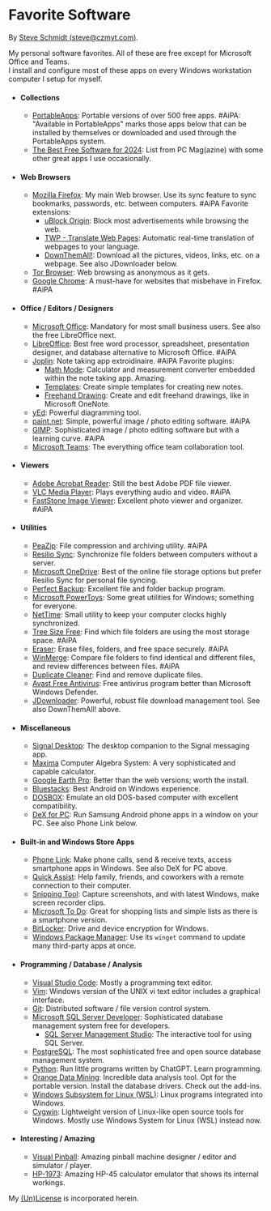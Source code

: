 
# Favorite Software

By [Steve Schmidt (steve@czmyt.com)](mailto:steve@czmyt.com).

My personal software favorites.  All of these are free except for Microsoft Office and Teams.<br />
I install and configure most of these apps on every Windows workstation computer I setup for myself.

- #### Collections
    - [PortableApps](https://portableapps.com/): Portable versions of over 500 free apps.  #AiPA: "Available in PortableApps" marks those apps below that can be installed by themselves or downloaded and used through the PortableApps system.
    - [The Best Free Software for 2024](https://www.pcmag.com/picks/best-free-software): List from PC Mag(azine) with some other great apps I use occasionally.
- #### Web Browsers
    - [Mozilla Firefox](https://www.mozilla.org/en-US/firefox/new/): My main Web browser.  Use its sync feature to sync bookmarks, passwords, etc. between computers. #AiPA  Favorite extensions:
        - [uBlock Origin](https://ublockorigin.com/): Block most advertisements while browsing the web.
        - [TWP - Translate Web Pages](https://addons.mozilla.org/en-US/firefox/addon/traduzir-paginas-web/): Automatic real-time translation of webpages to your language.
        - [DownThemAll!](https://www.downthemall.org/): Download all the pictures, videos, links, etc. on a webpage.  See also JDownloader below.
    - [Tor Browser](https://www.torproject.org/download/): Web browsing as anonymous as it gets.
    - [Google Chrome](https://www.google.com/chrome/index.html): A must-have for websites that misbehave in Firefox. #AiPA
- #### Office / Editors / Designers
    - [Microsoft Office](https://www.microsoft.com/en-us/microsoft-365/): Mandatory for most small business users.  See also the free LibreOffice next.
    - [LibreOffice](https://www.libreoffice.org/): Best free word processor, spreadsheet, presentation designer, and database alternative to Microsoft Office. #AiPA
    - [Joplin](https://joplinapp.org/): Note taking app extroidinaire. #AiPA  Favorite plugins:
        - [Math Mode](https://github.com/CalebJohn/joplin-math-mode): Calculator and measurement converter embedded within the note taking app.  Amazing.
        - [Templates](https://github.com/joplin/plugin-templates): Create simple templates for creating new notes.
        - [Freehand Drawing](https://github.com/personalizedrefrigerator/joplin-plugin-freehand-drawing): Create and edit freehand drawings, like in Microsoft OneNote.
    - [yEd](https://www.yworks.com/products/yed): Powerful diagramming tool. 
    - [paint.net](https://getpaint.net/): Simple, powerful image / photo editing software. #AiPA
    - [GIMP](https://www.gimp.org/): Sophisticated image / photo editing software but with a learning curve. #AiPA
    - [Microsoft Teams](https://www.microsoft.com/en-us/microsoft-teams/log-in): The everything office team collaboration tool.
- #### Viewers
    - [Adobe Acrobat Reader](https://get.adobe.com/reader/): Still the best Adobe PDF file viewer.
    - [VLC Media Player](https://www.videolan.org/vlc/): Plays everything audio and video. #AiPA
    - [FastStone Image Viewer](https://www.faststone.org/): Excellent photo viewer and organizer. #AiPA
- #### Utilities
    - [PeaZip](https://peazip.github.io/): File compression and archiving utility. #AiPA
    - [Resilio Sync](https://www.resilio.com/sync/): Synchronize file folders between computers without a server.
    - [Microsoft OneDrive](https://www.microsoft.com/en-us/microsoft-365/onedrive/online-cloud-storage): Best of the online file storage options but prefer Resilio Sync for personal file syncing.
    - [Perfect Backup](https://www.perfect-backup.com/): Excellent file and folder backup program.
    - [Microsoft PowerToys](https://learn.microsoft.com/en-us/windows/powertoys/): Some great utilities for Windows; something for everyone.
    - [NetTime](https://timesynctool.com/): Small utility to keep your computer clocks highly synchronized.
    - [Tree Size Free](https://www.jam-software.com/treesize_free): Find which file folders are using the most storage space. #AiPA
    - [Eraser](https://sourceforge.net/projects/eraser/): Erase files, folders, and free space securely. #AiPA
    - [WinMerge](https://winmerge.org/): Compare file folders to find identical and different files, and review differences between files. #AiPA
    - [Duplicate Cleaner](https://www.digitalvolcano.co.uk/dcdownload_versions.html): Find and remove duplicate files.
    - [Avast Free Antivirus](https://www.avast.com/en-us/index#pc): Free antivirus program better than Microsoft Windows Defender.
    - [JDownloader](https://jdownloader.org/): Powerful, robust file download management tool.  See also DownThemAll! above.
- #### Miscellaneous
    - [Signal Desktop](https://signal.org/download/): The desktop companion to the Signal messaging app.
    - [Maxima](https://maxima.sourceforge.io/) Computer Algebra System: A very sophisticated and capable calculator.
    - [Google Earth Pro](https://www.google.com/earth/about/versions/): Better than the web versions; worth the install.
    - [Bluestacks](https://www.bluestacks.com/): Best Android on Windows experience.
    - [DOSBOX](https://www.dosbox.com/): Emulate an old DOS-based computer with excellent compatibility.
    - [DeX for PC](https://www.samsung.com/ph/support/mobile-devices/how-to-use-samsung-dex-for-pc/): Run Samsung Android phone apps in a window on your PC.  See also Phone Link below.
- #### Built-in and Windows Store Apps
    - [Phone Link](https://www.microsoft.com/en-us/windows/sync-across-your-devices): Make phone calls, send & receive texts, access smartphone apps in Windows.  See also DeX for PC above.
    - [Quick Assist](https://apps.microsoft.com/detail/9p7bp5vnwkx5?hl=en-us&gl=US): Help family, friends, and coworkers with a remote connection to their computer.
    - [Snipping Tool](https://www.microsoft.com/en-us/windows/tips/snipping-tool): Capture screenshots, and with latest Windows, make screen recorder clips.
    - [Microsoft To Do](https://apps.microsoft.com/detail/9nblggh5r558?hl=en-us&gl=US): Great for shopping lists and simple lists as there is a smartphone version.
    - [BitLocker](https://support.microsoft.com/en-us/windows/bitlocker-overview-44c0c61c-989d-4a69-8822-b95cd49b1bbf): Drive and device encryption for Windows.
    - [Windows Package Manager](https://learn.microsoft.com/en-us/shows/open-at-microsoft/intro-to-windows-package-manager): Use its `winget` command to update many third-party apps at once.
- #### Programming / Database / Analysis
    - [Visual Studio Code](https://code.visualstudio.com/): Mostly a programming text editor.
    - [Vim](https://www.vim.org/): Windows version of the UNIX vi text editor includes a graphical interface.
    - [Git](https://git-scm.com/): Distributed software / file version control system.
    - [Microsoft SQL Server Developer](https://www.microsoft.com/en-us/sql-server/sql-server-downloads): Sophisticated database management system free for developers.
        - [SQL Server Management Studio](https://learn.microsoft.com/en-us/sql/ssms/sql-server-management-studio-ssms?view=sql-server-ver16): The interactive tool for using SQL Server.
    - [PostgreSQL](https://www.postgresql.org/): The most sophisticated free and open source database management system.
    - [Python](https://www.python.org/): Run little programs written by ChatGPT.  Learn programming.
    - [Orange Data Mining](https://orangedatamining.com/): Incredible data analysis tool.  Opt for the portable version.  Install the database drivers.  Check out the add-ins.
    - [Windows Subsystem for Linux (WSL)](https://learn.microsoft.com/en-us/windows/wsl/install): Linux programs integrated into Windows.
    - [Cygwin](https://cygwin.com/): Lightweight version of Linux-like open source tools for Windows.  Mostly use Windows System for Linux (WSL) instead now.
- #### Interesting / Amazing
    - [Visual Pinball](https://www.vpforums.org/): Amazing pinball machine designer / editor and simulator / player.
    - [HP-1973](https://sarahkmarr.com/retrohp1973.html): Amazing HP-45 calculator emulator that shows its internal workings.

My [(Un)License](UNLICENSE.md) is incorporated herein.
